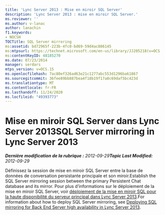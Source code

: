 ```yaml
---
title: 'Lync Server 2013 : Mise en miroir SQL Server'
description: 'Lync Server 2013 : mise en miroir SQL Server.'
ms.reviewer: ''
ms.author: v-lanac
author: lanachin
f1.keywords:
- NOCSH
TOCTitle: SQL Server mirroring
ms:assetid: bd72965f-223b-4fc0-bd69-59d4ac886145
ms:mtpsurl: https://technet.microsoft.com/en-us/library/JJ205218(v=OCS.15)
ms:contentKeyID: 48185270
ms.date: 07/23/2014
manager: serdars
mtps_version: v=OCS.15
ms.openlocfilehash: 7ac80ef326ad63e21c1277abc553d1296ba61867
ms.sourcegitcommit: 36fee89bb887bea4f18b19f17a8c69daf5bc423d
ms.translationtype: MT
ms.contentlocale: fr-FR
ms.lasthandoff: 11/24/2020
ms.locfileid: "49393773"
---
```

# <a name="sql-server-mirroring-in-lync-server-2013"></a><span data-ttu-id="15dc4-103">Mise en miroir SQL Server dans Lync Server 2013</span><span class="sxs-lookup"><span data-stu-id="15dc4-103">SQL Server mirroring in Lync Server 2013</span></span>

<div data-xmlns="http://www.w3.org/1999/xhtml">

<div class="topic" data-xmlns="http://www.w3.org/1999/xhtml" data-msxsl="urn:schemas-microsoft-com:xslt" data-cs="https://msdn.microsoft.com/">

<div data-asp="https://msdn2.microsoft.com/asp">



</div>

<div id="mainSection">

<div id="mainBody"><span data-ttu-id="15dc4-104">

<span> </span></span><span class="sxs-lookup"><span data-stu-id="15dc4-104">

<span> </span></span></span>

<span data-ttu-id="15dc4-105">_**Dernière modification de la rubrique :** 2012-09-29_</span><span class="sxs-lookup"><span data-stu-id="15dc4-105">_**Topic Last Modified:** 2012-09-29_</span></span>

<span data-ttu-id="15dc4-106">Définissez la session de mise en miroir SQL Server entre la base de données de conversation persistante principale et son miroir.</span><span class="sxs-lookup"><span data-stu-id="15dc4-106">Establish the SQL Server mirroring session between the primary Persistent Chat database and its mirror.</span></span> <span data-ttu-id="15dc4-107">Pour plus d’informations sur le déploiement de la mise en miroir SQL Server, voir [déploiement de la mise en miroir SQL pour la haute disponibilité du serveur principal dans Lync Server 2013](lync-server-2013-deploying-sql-mirroring-for-back-end-server-high-availability.md).</span><span class="sxs-lookup"><span data-stu-id="15dc4-107">For information about how to deploy SQL Server mirroring, see [Deploying SQL mirroring for Back End Server high availability in Lync Server 2013](lync-server-2013-deploying-sql-mirroring-for-back-end-server-high-availability.md).</span></span>

<span data-ttu-id="15dc4-108"></div>

<span> </span>

</div>

</div>

</span><span class="sxs-lookup"><span data-stu-id="15dc4-108"></div>

<span> </span>

</div>

</div>

</span></span></div>

